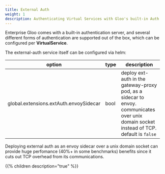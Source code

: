 ```yaml
---
title: External Auth
weight: 1
description: Authenticating Virtual Services with Gloo's built-in Auth server, which supports several types of auth. 	
---
```


Enterprise Gloo comes with a built-in authentication server, and several different forms of authentication are 
supported out of the box, which can be configured per **VirtualService**. 

The external-auth service itself can be configured via helm:

| option                                                    | type     | description                                                                                                                                                                                                                                                    |
| --------------------------------------------------------- | -------- | -------------------------------------------------------------------------------------------------------------------------------------------------------------------------------------------------------------------------------------------------------------- |
| global.extensions.extAuth.envoySidecar                    | bool     | deploy ext-auth in the gateway-proxy pod, as a sidecar to envoy. communicates over unix domain socket instead of TCP. default is `false` |

Deploying external auth as an envoy sidecar over a unix domain socket can provide huge perfomance (40%+ in some benchmarks)
benefits since it cuts out TCP overhead from its communications.

{{% children description="true" %}}
